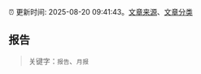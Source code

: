 :alarm_clock: 更新时间: 2025-08-20 09:41:43。[文章来源](/README.md)、[文章分类](/TAGS.md)

## 报告


> 关键字：`报告`、`月报`



